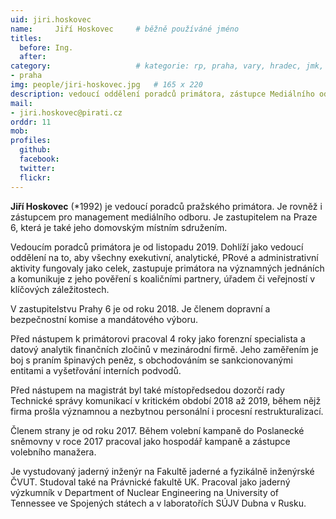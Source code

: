 ```yaml
---
uid: jiri.hoskovec
name:     Jiří Hoskovec  	# běžně používáné jméno
titles:
  before: Ing. 
  after:
category:                 	# kategorie: rp, praha, vary, hradec, jmk, senat
- praha
img: people/jiri-hoskovec.jpg   # 165 x 220
description: vedoucí oddělení poradců primátora, zástupce Mediálního odboru Pirátů, zastupitel na Praze 6      	# kratký popis, max 160 znaků
mail:
- jiri.hoskovec@pirati.cz
orddr: 11
mob:
profiles:
  github:       
  facebook:
  twitter: 		  
  flickr:		  
---
```


**Jiří Hoskovec** (*1992) je vedoucí poradců pražského primátora. Je rovněž i zástupcem pro management mediálního odboru. Je zastupitelem na Praze 6, která je také jeho domovským místním sdružením.

Vedoucím poradců primátora je od listopadu 2019. Dohlíží jako vedoucí oddělení na to, aby všechny exekutivní, analytické, PRové a administrativní aktivity fungovaly jako celek, zastupuje primátora na významných jednáních a komunikuje z jeho pověření s koaličními partnery, úřadem či veřejností v klíčových záležitostech.

V zastupitelstvu Prahy 6 je od roku 2018. Je členem dopravní a bezpečnostní komise a mandátového výboru.

Před nástupem k primátorovi pracoval 4 roky jako forenzní specialista a datový analytik finančních zločinů v mezinárodní firmě. Jeho zaměřením je boj s praním špinavých peněz, s obchodováním se sankcionovanými entitami a vyšetřování interních podvodů.

Před nástupem na magistrát byl také místopředsedou dozorčí rady Technické správy komunikací v kritickém období 2018 až 2019, během nějž firma prošla významnou a nezbytnou personální i procesní restrukturalizací.

Členem strany je od roku 2017. Během volební kampaně do Poslanecké sněmovny v roce 2017 pracoval jako hospodář kampaně a zástupce volebního manažera.

Je vystudovaný jaderný inženýr na Fakultě jaderné a fyzikálně inženýrské ČVUT. Studoval také na Právnické fakultě UK. Pracoval jako jaderný výzkumník v Department of Nuclear Engineering na University of Tennessee ve Spojených státech a v laboratořích SÚJV Dubna v Rusku.

<!--
### Další informace

* Název pozice: 
* Náplň pozice
* Profesní životopis:
* Výběrové řízení na uvedenou pozici:
* Smlouva mezi 
-->
